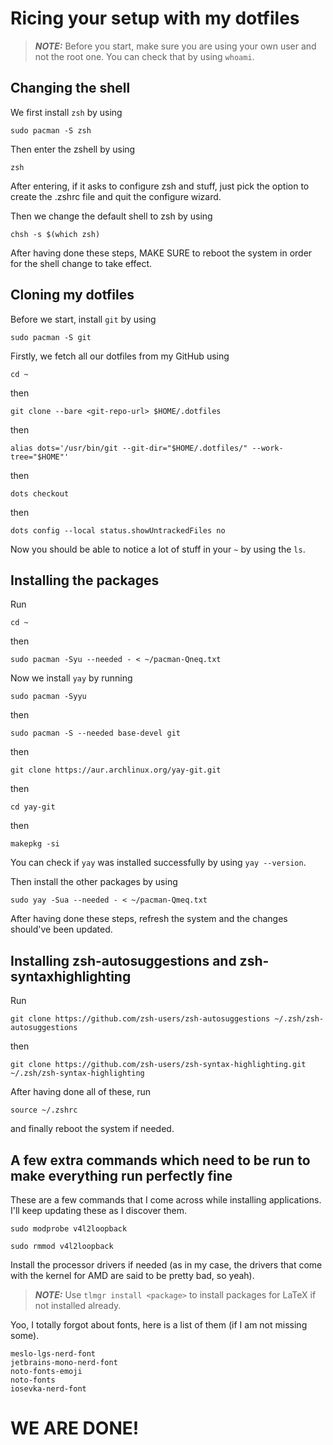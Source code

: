 # Ricing your setup with my dotfiles

> **_NOTE:_** Before you start, make sure you are using your own user and not
> the root one. You can check that by using `whoami`.

## Changing the shell

We first install `zsh` by using

```
sudo pacman -S zsh
```

Then enter the zshell by using

```
zsh
```

After entering, if it asks to configure zsh and stuff, just pick the option to
create the .zshrc file and quit the configure wizard.

Then we change the default shell to zsh by using

```
chsh -s $(which zsh)
```

After having done these steps, MAKE SURE to reboot the system in order for the
shell change to take effect.

## Cloning my dotfiles

Before we start, install `git` by using

```
sudo pacman -S git
```

Firstly, we fetch all our dotfiles from my GitHub using

```
cd ~
```

then

```
git clone --bare <git-repo-url> $HOME/.dotfiles
```

then

```
alias dots='/usr/bin/git --git-dir="$HOME/.dotfiles/" --work-tree="$HOME"'
```

then

```
dots checkout
```

then

```
dots config --local status.showUntrackedFiles no
```

Now you should be able to notice a lot of stuff in your `~` by using the `ls`.

## Installing the packages

Run

```
cd ~
```

then

```
sudo pacman -Syu --needed - < ~/pacman-Qneq.txt
```

Now we install `yay` by running

```
sudo pacman -Syyu
```

then

```
sudo pacman -S --needed base-devel git
```

then

```
git clone https://aur.archlinux.org/yay-git.git
```

then

```
cd yay-git
```

then

```
makepkg -si
```

You can check if `yay` was installed successfully by using `yay --version`.

Then install the other packages by using

```
sudo yay -Sua --needed - < ~/pacman-Qmeq.txt
```

After having done these steps, refresh the system and the changes should've
been updated.

## Installing zsh-autosuggestions and zsh-syntaxhighlighting

Run

```
git clone https://github.com/zsh-users/zsh-autosuggestions ~/.zsh/zsh-autosuggestions
```

then

```
git clone https://github.com/zsh-users/zsh-syntax-highlighting.git ~/.zsh/zsh-syntax-highlighting
```

After having done all of these, run

```
source ~/.zshrc
```

and finally reboot the system if needed.

## A few extra commands which need to be run to make everything run perfectly fine

These are a few commands that I come across while installing applications.
I'll keep updating these as I discover them.

```
sudo modprobe v4l2loopback
```

```
sudo rmmod v4l2loopback
```

Install the processor drivers if needed (as in my case, the drivers that come
with the kernel for AMD are said to be pretty bad, so yeah).

> **_NOTE:_** Use `tlmgr install <package>` to install packages for LaTeX if
> not installed already.

Yoo, I totally forgot about fonts, here is a list of them (if I am not missing
some).

```
meslo-lgs-nerd-font
jetbrains-mono-nerd-font
noto-fonts-emoji
noto-fonts
iosevka-nerd-font
```

# WE ARE DONE!
